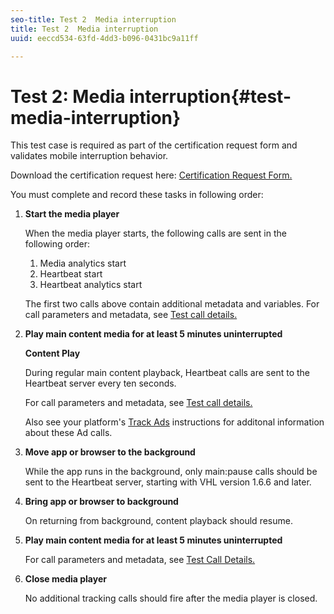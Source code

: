 ```yaml
---
seo-title: Test 2  Media interruption
title: Test 2  Media interruption
uuid: eeccd534-63fd-4dd3-b096-0431bc9a11ff

---
```


# Test 2: Media interruption{#test-media-interruption}

This test case is required as part of the certification request form and validates mobile interruption behavior.

Download the certification request here: [Certification Request Form.](cert_req_form.docx)

You must complete and record these tasks in following order:

1. **Start the media player** 

    When the media player starts, the following calls are sent in the following order:

    1. Media analytics start
    1. Heartbeat start
    1. Heartbeat analytics start

    The first two calls above contain additional metadata and variables. For call parameters and metadata, see [Test call details.](/help/sdk-implement/validation/test-call-details.md)

1. **Play main content media for at least 5 minutes uninterrupted**

    **Content Play**

    During regular main content playback, Heartbeat calls are sent to the Heartbeat server every ten seconds.

    For call parameters and metadata, see [Test call details.](/help/sdk-implement/validation/test-call-details.md)

    Also see your platform's [Track Ads](/help/sdk-implement/track-ads/track-ads-overview.md) instructions for additonal information about these Ad calls.

1. **Move app or browser to the background** 

    While the app runs in the background, only main:pause calls should be sent to the Heartbeat server, starting with VHL version 1.6.6 and later. 

1. **Bring app or browser to background** 

    On returning from background, content playback should resume. 

1. **Play main content media for at least 5 minutes uninterrupted** 

    For call parameters and metadata, see [Test Call Details.](/help/sdk-implement/validation/test-call-details.md)

1. **Close media player** 

    No additional tracking calls should fire after the media player is closed.

